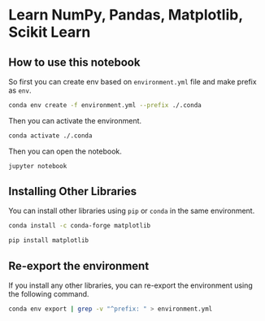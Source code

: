 # Learn NumPy, Pandas, Matplotlib, Scikit Learn

## How to use this notebook

So first you can create env based on `environment.yml` file and make prefix as `env`. 

```bash
conda env create -f environment.yml --prefix ./.conda
```

Then you can activate the environment.
```bash
conda activate ./.conda
```

Then you can open the notebook.
```bash
jupyter notebook
```

## Installing Other Libraries

You can install other libraries using `pip` or `conda` in the same environment.

```bash
conda install -c conda-forge matplotlib
```

```bash
pip install matplotlib
```

## Re-export the environment

If you install any other libraries, you can re-export the environment using the following command.

```bash
conda env export | grep -v "^prefix: " > environment.yml
```
